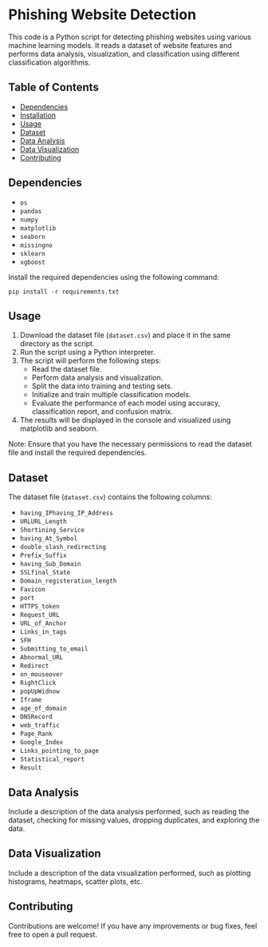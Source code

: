 # Phishing Website Detection

This code is a Python script for detecting phishing websites using various machine learning models. It reads a dataset of website features and performs data analysis, visualization, and classification using different classification algorithms.

## Table of Contents
- [Dependencies](#dependencies)
- [Installation](#installation)
- [Usage](#usage)
- [Dataset](#dataset)
- [Data Analysis](#data-analysis)
- [Data Visualization](#data-visualization)
- [Contributing](#contributing)


## Dependencies
- `os`
- `pandas`
- `numpy`
- `matplotlib`
- `seaborn`
- `missingno`
- `sklearn`
- `xgboost`

Install the required dependencies using the following command:
   ```
   pip install -r requirements.txt
   ```

## Usage
1. Download the dataset file (`dataset.csv`) and place it in the same directory as the script.
2. Run the script using a Python interpreter.
3. The script will perform the following steps:
   - Read the dataset file.
   - Perform data analysis and visualization.
   - Split the data into training and testing sets.
   - Initialize and train multiple classification models.
   - Evaluate the performance of each model using accuracy, classification report, and confusion matrix.
4. The results will be displayed in the console and visualized using matplotlib and seaborn.

Note: Ensure that you have the necessary permissions to read the dataset file and install the required dependencies.

## Dataset
The dataset file (`dataset.csv`) contains the following columns:
- `having_IPhaving_IP_Address`
- `URLURL_Length`
- `Shortining_Service`
- `having_At_Symbol`
- `double_slash_redirecting`
- `Prefix_Suffix`
- `having_Sub_Domain`
- `SSLfinal_State`
- `Domain_registeration_length`
- `Favicon`
- `port`
- `HTTPS_token`
- `Request_URL`
- `URL_of_Anchor`
- `Links_in_tags`
- `SFH`
- `Submitting_to_email`
- `Abnormal_URL`
- `Redirect`
- `on_mouseover`
- `RightClick`
- `popUpWidnow`
- `Iframe`
- `age_of_domain`
- `DNSRecord`
- `web_traffic`
- `Page_Rank`
- `Google_Index`
- `Links_pointing_to_page`
- `Statistical_report`
- `Result`

## Data Analysis

Include a description of the data analysis performed, such as reading the dataset, checking for missing values, dropping duplicates, and exploring the data.

## Data Visualization

Include a description of the data visualization performed, such as plotting histograms, heatmaps, scatter plots, etc.

## Contributing

Contributions are welcome! If you have any improvements or bug fixes, feel free to open a pull request.
